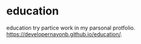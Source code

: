 # education
education try partice work in my parsonal protfolio.
https://developernayonb.github.io/education/.
